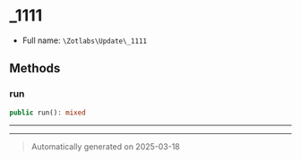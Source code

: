 
# _1111





* Full name: `\Zotlabs\Update\_1111`




## Methods


### run



```php
public run(): mixed
```












***


***
> Automatically generated on 2025-03-18
